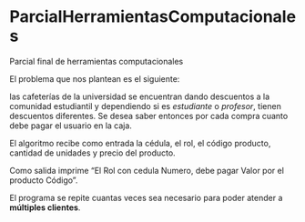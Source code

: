 # ParcialHerramientasComputacionales
Parcial final de herramientas computacionales

El problema que nos plantean es el siguiente:

las cafeterías de la universidad se encuentran dando descuentos a la comunidad estudiantil y dependiendo si es <em>estudiante</em> o <em>profesor</em>, tienen descuentos diferentes. Se desea saber entonces por cada compra cuanto debe pagar el usuario en la caja. 

El algoritmo recibe como entrada la cédula, el rol, el código producto, cantidad de unidades y precio del producto.

 Como salida imprime “El Rol con cedula Numero, debe pagar Valor por el producto Código”.
 
 El programa se repite cuantas veces sea necesario para poder atender a <strong>múltiples clientes</strong>.
